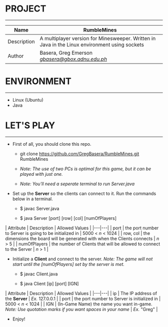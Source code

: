 # PROJECT
---
| Name | RumbleMines |
|------|-------|
| Description | A multiplayer version for Minesweeper. Written in Java in the Linux environment using sockets |
| Author | Basera, Greg Emerson *gbasera@gbox.adnu.edu.ph* |

# ENVIRONMENT
---
* Linux (Ubuntu)
* Java

# LET'S PLAY
---
* First of all, you should clone this repo.
  * git clone https://github.com/GregBasera/RumbleMines.git RumbleMines

  * *Note: The use of two PCs is optimal for this game, but it can be played with just one.*

  * *Note: You'll need a seperate terminal to run Server.java*

* Set up the **Server** so the clients can connect to it. Run the commands below in a terminal.
  * $ javac Server.java

  * $ java Server [port] [row] [col] [numOfPlayers]

| Attribute | Description | Allowed Values |
|---|---|
| port | the port number to Server is going to be initialized in | 5000 < *n* < 1024 |
| row, col | the dimensions the board will be generated with when the Clients connects | *n* > 5 |
| numOfPlayers | the number of Clients that will be allowed to connect to the Server | *n* > 1 |

* Initialize a **Client** and connect to the server. *Note: The game will not start until the [numOfPlayers] set by the server is met.*
  * $ javac Client.java

  * $ java Client [ip] [port] [IGN]

| Attribute | Description | Allowed Values |
|---|---|
| ip | The IP address of the **Server** | *Ex.* 127.0.0.1 |
| port | the port number to Server is initialized in | 5000 < *n* < 1024 |
| IGN | (In-Game Name) the name you want in-game. *Note: Use quotation marks if you want spaces in your name* | *Ex.* "Greg" |

* Enjoy!
